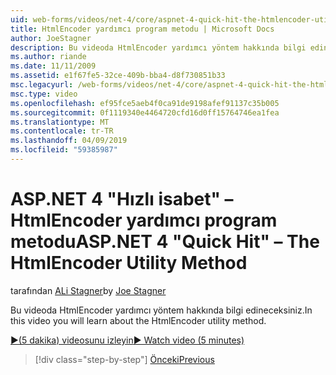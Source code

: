 ```yaml
---
uid: web-forms/videos/net-4/core/aspnet-4-quick-hit-the-htmlencoder-utility-method
title: HtmlEncoder yardımcı program metodu | Microsoft Docs
author: JoeStagner
description: Bu videoda HtmlEncoder yardımcı yöntem hakkında bilgi edineceksiniz.
ms.author: riande
ms.date: 11/11/2009
ms.assetid: e1f67fe5-32ce-409b-bba4-d8f730851b33
msc.legacyurl: /web-forms/videos/net-4/core/aspnet-4-quick-hit-the-htmlencoder-utility-method
msc.type: video
ms.openlocfilehash: ef95fce5aeb4f0ca91de9198afef91137c35b005
ms.sourcegitcommit: 0f1119340e4464720cfd16d0ff15764746ea1fea
ms.translationtype: MT
ms.contentlocale: tr-TR
ms.lasthandoff: 04/09/2019
ms.locfileid: "59385987"
---
```

# <a name="aspnet-4-quick-hit--the-htmlencoder-utility-method"></a><span data-ttu-id="7c919-103">ASP.NET 4 "Hızlı isabet" – HtmlEncoder yardımcı program metodu</span><span class="sxs-lookup"><span data-stu-id="7c919-103">ASP.NET 4 "Quick Hit" – The HtmlEncoder Utility Method</span></span>

<span data-ttu-id="7c919-104">tarafından [ALi Stagner](https://github.com/JoeStagner)</span><span class="sxs-lookup"><span data-stu-id="7c919-104">by [Joe Stagner](https://github.com/JoeStagner)</span></span>

<span data-ttu-id="7c919-105">Bu videoda HtmlEncoder yardımcı yöntem hakkında bilgi edineceksiniz.</span><span class="sxs-lookup"><span data-stu-id="7c919-105">In this video you will learn about the HtmlEncoder utility method.</span></span>

[<span data-ttu-id="7c919-106">&#9654;(5 dakika) videosunu izleyin</span><span class="sxs-lookup"><span data-stu-id="7c919-106">&#9654; Watch video (5 minutes)</span></span>](https://channel9.msdn.com/Blogs/ASP-NET-Site-Videos/aspnet-4-quick-hit-the-htmlencoder-utility-method)

> [!div class="step-by-step"]
> [<span data-ttu-id="7c919-107">Önceki</span><span class="sxs-lookup"><span data-stu-id="7c919-107">Previous</span></span>](aspnet-4-quick-hit-predictable-client-ids.md)
